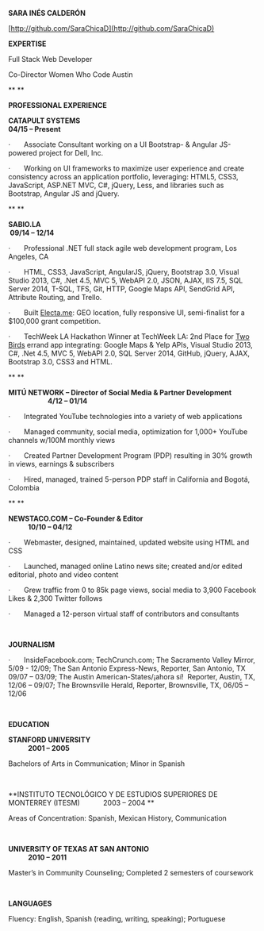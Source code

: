 **SARA INÉS CALDERÓN**

[http://github.com/SaraChicaD](http://github.com/SaraChicaD)

**EXPERTISE**

Full Stack Web Developer

Co-Director Women Who Code Austin

** **

**PROFESSIONAL EXPERIENCE**

**CATAPULT SYSTEMS                                                                                                          04/15 – Present**

·       Associate Consultant working on a UI Bootstrap- &
Angular JS-powered project for Dell, Inc.

·       Working on UI frameworks to maximize user experience
and create consistency across an application portfolio, leveraging: HTML5,
CSS3, JavaScript, ASP.NET MVC, C#, jQuery, Less, and libraries such as
Bootstrap, Angular JS and jQuery.

** **

**SABIO.LA                                                                                                                                  09/14 – 12/14**

·       Professional .NET full stack agile web development
program, Los Angeles, CA

·       HTML, CSS3, JavaScript, AngularJS, jQuery, Bootstrap
3.0, Visual Studio 2013, C#, .Net 4.5, MVC 5, WebAPI 2.0, JSON, AJAX, IIS 7.5,
SQL Server 2014, T-SQL, TFS, Git, HTTP, Google Maps API, SendGrid API,
Attribute Routing, and Trello.

·       Built [Electa.me](http://electa.azurewebsites.net/):
GEO location, fully responsive UI, semi-finalist for a $100,000 grant
competition.

·       TechWeek LA Hackathon Winner at TechWeek LA: 2nd
Place for [Two Birds](http://twobirds.azurewebsites.net/) errand app
integrating: Google Maps & Yelp APIs, Visual Studio 2013, C#, .Net 4.5, MVC
5, WebAPI 2.0, SQL Server 2014, GitHub, jQuery, AJAX, Bootstrap 3.0, CSS3 and
HTML.

** **

**MITÚ NETWORK – Director of Social Media & Partner Development                                         4/12 – 01/14**

·       Integrated YouTube technologies into a variety of web
applications

·       Managed community, social media, optimization for
1,000+ YouTube channels w/100M monthly views

·       Created Partner Development Program (PDP) resulting in 30% growth in views,
earnings & subscribers 

·       Hired, managed, trained 5-person PDP staff
in California and Bogotá, Colombia  

** **

**NEWSTACO.COM – Co-Founder & Editor                                                                                 10/10
– 04/12**

·       Webmaster, designed, maintained, updated website using
HTML and CSS

·       Launched, managed online Latino news site; created
and/or edited editorial, photo and video content

·       Grew traffic from 0 to 85k page views, social media to
3,900 Facebook Likes & 2,300 Twitter follows

·       Managed a 12-person virtual staff
of contributors and consultants

 

**JOURNALISM**

·       InsideFacebook.com; TechCrunch.com; The Sacramento
Valley Mirror, 5/09 - 12/09; The San Antonio Express-News, Reporter, San
Antonio, TX 09/07 – 03/09; The Austin American-States/¡ahora sí!  Reporter, Austin, TX, 12/06 – 09/07; The
Brownsville Herald, Reporter, Brownsville, TX, 06/05 – 12/06

 

**EDUCATION**

**STANFORD UNIVERSITY                                                                                                          2001 – 2005**

Bachelors of Arts in Communication;
Minor in Spanish 

 

**INSTITUTO TECNOLÓGICO Y DE ESTUDIOS SUPERIORES DE
MONTERREY (ITESM)            2003 – 2004 **

Areas of Concentration:
Spanish, Mexican History, Communication

 

**UNIVERSITY OF TEXAS AT SAN ANTONIO                                                                              2010 – 2011**

Master’s in Community
Counseling; Completed 2 semesters of coursework

 

**LANGUAGES**

Fluency: English, Spanish
(reading, writing, speaking); Portuguese
